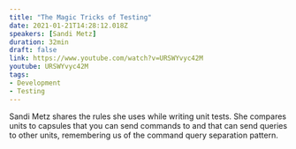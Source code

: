 ```yaml
---
title: "The Magic Tricks of Testing"
date: 2021-01-21T14:28:12.018Z
speakers: [Sandi Metz]
duration: 32min
draft: false
link: https://www.youtube.com/watch?v=URSWYvyc42M
youtube: URSWYvyc42M
tags:
- Development
- Testing
---
```



Sandi Metz shares the rules she uses while writing unit tests. She compares units to capsules that you can send commands to and that can send queries to other units, remembering us of the command query separation pattern.